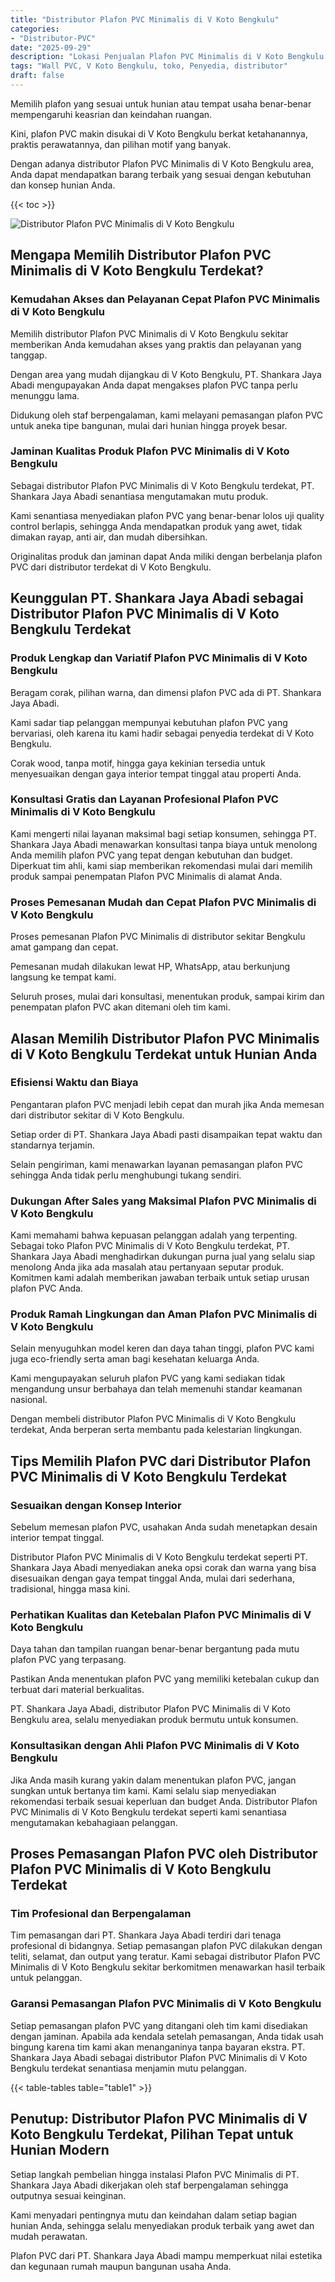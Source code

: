 ```yaml
---
title: "Distributor Plafon PVC Minimalis di V Koto Bengkulu"
categories: 
- "Distributor-PVC"
date: "2025-09-29"
description: "Lokasi Penjualan Plafon PVC Minimalis di V Koto Bengkulu bagi rumah, office, dan gerai. Material berkualitas, beragam motif, pilihan warna elegan, dengan jasa pemasangan dikerjakan oleh tim berpengalaman serta garansi resmi!|Servis distribusi Plafon PVC Minimalis di V Koto Bengkulu bagi keperluan rumah, office, maupun toko, dengan panel unggulan dan instalasi oleh tenaga ahli profesional dan jaminan resmi.|Alternatif Plafon PVC Minimalis di V Koto Bengkulu yang terpercaya bagi rumah, office, serta gerai, bersama material unggulan dan pemasangan oleh tim berpengalaman dan jaminan resmi.|Distribusi Plafon PVC Minimalis di V Koto Bengkulu untuk tempat tinggal, perkantoran, serta ritel, beserta material terbaik dan penempatan ditangani oleh tenaga ahli profesional, disertai beserta kepastian resmi.}"
tags: "Wall PVC, V Koto Bengkulu, toko, Penyedia, distributor"
draft: false
---
```


Memilih plafon yang sesuai untuk hunian atau tempat usaha benar-benar mempengaruhi keasrian dan keindahan ruangan.

Kini, plafon PVC makin disukai di V Koto Bengkulu berkat ketahanannya, praktis perawatannya, dan pilihan motif yang banyak.

Dengan adanya distributor Plafon PVC Minimalis di V Koto Bengkulu area, Anda dapat mendapatkan barang terbaik yang sesuai dengan kebutuhan dan konsep hunian Anda.

{{< toc >}}

![Distributor Plafon PVC Minimalis di V Koto Bengkulu](/images/Distributor-PVC/Distributor-Plafon-PVC-Minimalis-di-V-Koto-Bengkulu.png)


## Mengapa Memilih Distributor Plafon PVC Minimalis di V Koto Bengkulu Terdekat?

### Kemudahan Akses dan Pelayanan Cepat Plafon PVC Minimalis di V Koto Bengkulu

Memilih distributor Plafon PVC Minimalis di V Koto Bengkulu sekitar memberikan Anda kemudahan akses yang praktis dan pelayanan yang tanggap.

Dengan area yang mudah dijangkau di V Koto Bengkulu, PT. Shankara Jaya Abadi mengupayakan Anda dapat mengakses plafon PVC tanpa perlu menunggu lama.

Didukung oleh staf berpengalaman, kami melayani pemasangan plafon PVC untuk aneka tipe bangunan, mulai dari hunian hingga proyek besar.

### Jaminan Kualitas Produk Plafon PVC Minimalis di V Koto Bengkulu

Sebagai distributor Plafon PVC Minimalis di V Koto Bengkulu terdekat, PT. Shankara Jaya Abadi senantiasa mengutamakan mutu produk.

Kami senantiasa menyediakan plafon PVC yang benar-benar lolos uji quality control berlapis, sehingga Anda mendapatkan produk yang awet, tidak dimakan rayap, anti air, dan mudah dibersihkan.

Originalitas produk dan jaminan dapat Anda miliki dengan berbelanja plafon PVC dari distributor terdekat di V Koto Bengkulu.

## Keunggulan PT. Shankara Jaya Abadi sebagai Distributor Plafon PVC Minimalis di V Koto Bengkulu Terdekat

### Produk Lengkap dan Variatif Plafon PVC Minimalis di V Koto Bengkulu

Beragam corak, pilihan warna, dan dimensi plafon PVC ada di PT. Shankara Jaya Abadi.

Kami sadar tiap pelanggan mempunyai kebutuhan plafon PVC yang bervariasi, oleh karena itu kami hadir sebagai penyedia terdekat di V Koto Bengkulu.

Corak wood, tanpa motif, hingga gaya kekinian tersedia untuk menyesuaikan dengan gaya interior tempat tinggal atau properti Anda.

### Konsultasi Gratis dan Layanan Profesional Plafon PVC Minimalis di V Koto Bengkulu

Kami mengerti nilai layanan maksimal bagi setiap konsumen, sehingga PT. Shankara Jaya Abadi menawarkan konsultasi tanpa biaya untuk menolong Anda memilih plafon PVC yang tepat dengan kebutuhan dan budget. Diperkuat tim ahli, kami siap memberikan rekomendasi mulai dari memilih produk sampai penempatan Plafon PVC Minimalis di alamat Anda.

### Proses Pemesanan Mudah dan Cepat Plafon PVC Minimalis di V Koto Bengkulu

Proses pemesanan Plafon PVC Minimalis di distributor sekitar Bengkulu amat gampang dan cepat.

Pemesanan mudah dilakukan lewat HP, WhatsApp, atau berkunjung langsung ke tempat kami.

Seluruh proses, mulai dari konsultasi, menentukan produk, sampai kirim dan penempatan plafon PVC akan ditemani oleh tim kami.

## Alasan Memilih Distributor Plafon PVC Minimalis di V Koto Bengkulu Terdekat untuk Hunian Anda

### Efisiensi Waktu dan Biaya

Pengantaran plafon PVC menjadi lebih cepat dan murah jika Anda memesan dari distributor sekitar di V Koto Bengkulu.

Setiap order di PT. Shankara Jaya Abadi pasti disampaikan tepat waktu dan standarnya terjamin.

Selain pengiriman, kami menawarkan layanan pemasangan plafon PVC sehingga Anda tidak perlu menghubungi tukang sendiri.

### Dukungan After Sales yang Maksimal Plafon PVC Minimalis di V Koto Bengkulu

Kami memahami bahwa kepuasan pelanggan adalah yang terpenting. Sebagai toko Plafon PVC Minimalis di V Koto Bengkulu terdekat, PT. Shankara Jaya Abadi menghadirkan dukungan purna jual yang selalu siap menolong Anda jika ada masalah atau pertanyaan seputar produk. Komitmen kami adalah memberikan jawaban terbaik untuk setiap urusan plafon PVC Anda.

### Produk Ramah Lingkungan dan Aman Plafon PVC Minimalis di V Koto Bengkulu

Selain menyuguhkan model keren dan daya tahan tinggi, plafon PVC kami juga eco-friendly serta aman bagi kesehatan keluarga Anda.

Kami mengupayakan seluruh plafon PVC yang kami sediakan tidak mengandung unsur berbahaya dan telah memenuhi standar keamanan nasional.

Dengan membeli distributor Plafon PVC Minimalis di V Koto Bengkulu terdekat, Anda berperan serta membantu pada kelestarian lingkungan.

## Tips Memilih Plafon PVC dari Distributor Plafon PVC Minimalis di V Koto Bengkulu Terdekat

### Sesuaikan dengan Konsep Interior

Sebelum memesan plafon PVC, usahakan Anda sudah menetapkan desain interior tempat tinggal.

Distributor Plafon PVC Minimalis di V Koto Bengkulu terdekat seperti PT. Shankara Jaya Abadi menyediakan aneka opsi corak dan warna yang bisa disesuaikan dengan gaya tempat tinggal Anda, mulai dari sederhana, tradisional, hingga masa kini.

### Perhatikan Kualitas dan Ketebalan Plafon PVC Minimalis di V Koto Bengkulu

Daya tahan dan tampilan ruangan benar-benar bergantung pada mutu plafon PVC yang terpasang.

Pastikan Anda menentukan plafon PVC yang memiliki ketebalan cukup dan terbuat dari material berkualitas.

PT. Shankara Jaya Abadi, distributor Plafon PVC Minimalis di V Koto Bengkulu area, selalu menyediakan produk bermutu untuk konsumen.

### Konsultasikan dengan Ahli Plafon PVC Minimalis di V Koto Bengkulu

Jika Anda masih kurang yakin dalam menentukan plafon PVC, jangan sungkan untuk bertanya tim kami. Kami selalu siap menyediakan rekomendasi terbaik sesuai keperluan dan budget Anda. Distributor Plafon PVC Minimalis di V Koto Bengkulu terdekat seperti kami senantiasa mengutamakan kebahagiaan pelanggan.

## Proses Pemasangan Plafon PVC oleh Distributor Plafon PVC Minimalis di V Koto Bengkulu Terdekat

### Tim Profesional dan Berpengalaman

Tim pemasangan dari PT. Shankara Jaya Abadi terdiri dari tenaga profesional di bidangnya. Setiap pemasangan plafon PVC dilakukan dengan teliti, selamat, dan output yang teratur. Kami sebagai distributor Plafon PVC Minimalis di V Koto Bengkulu sekitar berkomitmen menawarkan hasil terbaik untuk pelanggan.

### Garansi Pemasangan Plafon PVC Minimalis di V Koto Bengkulu

Setiap pemasangan plafon PVC yang ditangani oleh tim kami disediakan dengan jaminan. Apabila ada kendala setelah pemasangan, Anda tidak usah bingung karena tim kami akan menanganinya tanpa bayaran ekstra. PT. Shankara Jaya Abadi sebagai distributor Plafon PVC Minimalis di V Koto Bengkulu terdekat senantiasa menjamin mutu pelanggan.

{{< table-tables table="table1" >}}

## Penutup: Distributor Plafon PVC Minimalis di V Koto Bengkulu Terdekat, Pilihan Tepat untuk Hunian Modern

Setiap langkah pembelian hingga instalasi Plafon PVC Minimalis di PT. Shankara Jaya Abadi dikerjakan oleh staf berpengalaman sehingga outputnya sesuai keinginan.

Kami menyadari pentingnya mutu dan keindahan dalam setiap bagian hunian Anda, sehingga selalu menyediakan produk terbaik yang awet dan mudah perawatan.

Plafon PVC dari PT. Shankara Jaya Abadi mampu memperkuat nilai estetika dan kegunaan rumah maupun bangunan usaha Anda.
